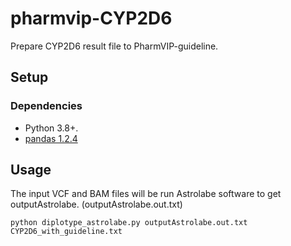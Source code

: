 # pharmvip-CYP2D6

Prepare CYP2D6 result file to PharmVIP-guideline.

## Setup

### Dependencies
*   Python 3.8+.
*   [pandas 1.2.4](https://pandas.pydata.org/)

## Usage 

The input VCF and BAM files will be run Astrolabe software to get outputAstrolabe. (outputAstrolabe.out.txt)
```shell
python diplotype_astrolabe.py outputAstrolabe.out.txt CYP2D6_with_guideline.txt
```
